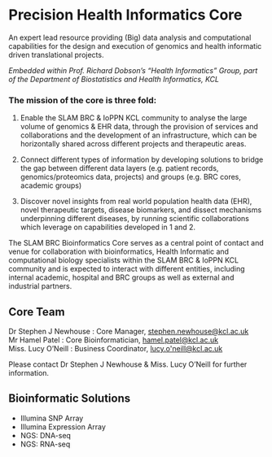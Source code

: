 # Precision Health Informatics Core
An expert lead resource providing (Big) data analysis and computational capabilities for the design and execution of genomics and health informatic driven translational projects.

_Embedded within Prof. Richard Dobson’s “Health Informatics” Group, part of the Department of Biostatistics and Health Informatics, KCL_

### The mission of the core is three fold:

1. Enable the SLAM BRC & IoPPN KCL community to analyse the large volume of genomics & EHR data, through the provision of services and collaborations and the development of an infrastructure, which can be horizontally shared across different projects and therapeutic areas.

2. Connect different types of information by developing solutions to bridge the gap between different data layers (e.g. patient records, genomics/proteomics data, projects) and groups (e.g. BRC cores, academic groups)

3. Discover novel insights from real world population health data (EHR), novel therapeutic targets, disease biomarkers, and dissect mechanisms underpinning different diseases, by running scientific collaborations which leverage on capabilities developed in 1 and 2.

The SLAM BRC Bioinformatics Core serves as a central point of contact and venue for collaboration with bioinformatics, Health Informatic and computational biology specialists within the SLAM BRC & IoPPN KCL community and is expected to interact with different entities, including internal academic, hospital and BRC groups as well as external and industrial partners.

## Core Team

Dr Stephen J Newhouse  : Core Manager,  <stephen.newhouse@kcl.ac.uk>  
Mr Hamel Patel  : Core Bioinformatician,  <hamel.patel@kcl.ac.uk>  
Miss. Lucy O’Neill : Business Coordinator, <lucy.o'neill@kcl.ac.uk>  

Please contact Dr Stephen J Newhouse & Miss. Lucy O’Neill for further information.

## Bioinformatic Solutions

- Illumina SNP Array  
- Illumina Expression Array  
- NGS: DNA-seq  
- NGS: RNA-seq  
